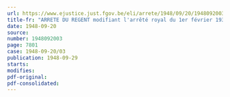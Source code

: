 ```yaml
---
url: https://www.ejustice.just.fgov.be/eli/arrete/1948/09/20/1948092003/justel
title-fr: "ARRETE DU REGENT modifiant l'arrêté royal du 1er février 1935 relatif au paiement des pensions à l'intervention de [LA POSTE] <modifié par L 1991-03-21/30, art. 130>"
date: 1948-09-20
source:
number: 1948092003
page: 7801
case: 1948-09-20/03
publication: 1948-09-29
starts:
modifies:
pdf-original:
pdf-consolidated:
---
```


